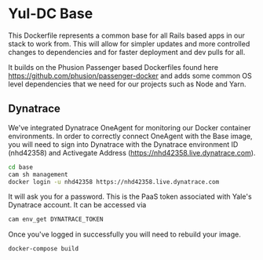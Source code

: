 # Yul-DC Base

This Dockerfile represents a common base for all Rails based apps in our stack to work from.  This will allow for 
simpler updates and more controlled changes to dependencies and for faster deployment and dev pulls for all.

It builds on the Phusion Passenger based Dockerfiles found here https://github.com/phusion/passenger-docker and 
adds some common OS level dependencies that we need for our projects such as Node and Yarn.

## Dynatrace

We've integrated Dynatrace OneAgent for monitoring our Docker container environments. In order to correctly connect OneAgent with the Base image, you will need to sign into Dynatrace with the Dynatrace environment ID (nhd42358) and Activegate Address (https://nhd42358.live.dynatrace.com). 

```bash
cd base
cam sh management 
docker login -u nhd42358 https://nhd42358.live.dynatrace.com
```

It will ask you for a password. This is the PaaS token associated with Yale's Dynatrace account.
It can be accessed via 

```bash
cam env_get DYNATRACE_TOKEN
```

Once you've logged in successfully you will need to rebuild your image. 

```bash
docker-compose build
```